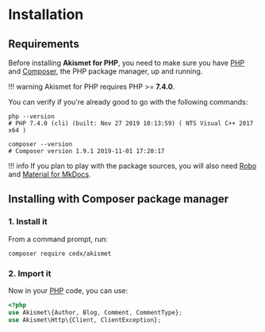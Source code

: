 # Installation

## Requirements
Before installing **Akismet for PHP**, you need to make sure you have [PHP](https://www.php.net)
and [Composer](https://getcomposer.org), the PHP package manager, up and running.

!!! warning
    Akismet for PHP requires PHP >= **7.4.0**.
    
You can verify if you're already good to go with the following commands:

```shell
php --version
# PHP 7.4.0 (cli) (built: Nov 27 2019 10:13:59) ( NTS Visual C++ 2017 x64 )

composer --version
# Composer version 1.9.1 2019-11-01 17:20:17
```

!!! info
    If you plan to play with the package sources, you will also need
    [Robo](https://robo.li) and [Material for MkDocs](https://squidfunk.github.io/mkdocs-material).

## Installing with Composer package manager

### 1. Install it
From a command prompt, run:

```shell
composer require cedx/akismet
```

### 2. Import it
Now in your [PHP](https://www.php.net) code, you can use:

```php
<?php
use Akismet\{Author, Blog, Comment, CommentType};
use Akismet\Http\{Client, ClientException};
```
